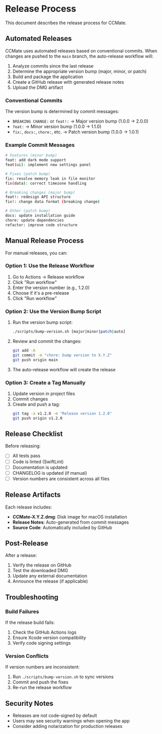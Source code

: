 # Release Process

This document describes the release process for CCMate.

## Automated Releases

CCMate uses automated releases based on conventional commits. When changes are pushed to the `main` branch, the auto-release workflow will:

1. Analyze commits since the last release
2. Determine the appropriate version bump (major, minor, or patch)
3. Build and package the application
4. Create a GitHub release with generated release notes
5. Upload the DMG artifact

### Conventional Commits

The version bump is determined by commit messages:

- `BREAKING CHANGE:` or `feat!:` → Major version bump (1.0.0 → 2.0.0)
- `feat:` → Minor version bump (1.0.0 → 1.1.0)
- `fix:`, `docs:`, `chore:`, etc. → Patch version bump (1.0.0 → 1.0.1)

### Example Commit Messages

```bash
# Features (minor bump)
feat: add dark mode support
feat(ui): implement new settings panel

# Fixes (patch bump)
fix: resolve memory leak in file monitor
fix(data): correct timezone handling

# Breaking changes (major bump)
feat!: redesign API structure
fix!: change data format (breaking change)

# Other (patch bump)
docs: update installation guide
chore: update dependencies
refactor: improve code structure
```

## Manual Release Process

For manual releases, you can:

### Option 1: Use the Release Workflow

1. Go to Actions → Release workflow
2. Click "Run workflow"
3. Enter the version number (e.g., 1.2.0)
4. Choose if it's a pre-release
5. Click "Run workflow"

### Option 2: Use the Version Bump Script

1. Run the version bump script:
   ```bash
   ./scripts/bump-version.sh [major|minor|patch|auto]
   ```

2. Review and commit the changes:
   ```bash
   git add -A
   git commit -m "chore: bump version to X.Y.Z"
   git push origin main
   ```

3. The auto-release workflow will create the release

### Option 3: Create a Tag Manually

1. Update version in project files
2. Commit changes
3. Create and push a tag:
   ```bash
   git tag -a v1.2.0 -m "Release version 1.2.0"
   git push origin v1.2.0
   ```

## Release Checklist

Before releasing:

- [ ] All tests pass
- [ ] Code is linted (SwiftLint)
- [ ] Documentation is updated
- [ ] CHANGELOG is updated (if manual)
- [ ] Version numbers are consistent across all files

## Release Artifacts

Each release includes:

- **CCMate-X.Y.Z.dmg**: Disk image for macOS installation
- **Release Notes**: Auto-generated from commit messages
- **Source Code**: Automatically included by GitHub

## Post-Release

After a release:

1. Verify the release on GitHub
2. Test the downloaded DMG
3. Update any external documentation
4. Announce the release (if applicable)

## Troubleshooting

### Build Failures

If the release build fails:

1. Check the GitHub Actions logs
2. Ensure Xcode version compatibility
3. Verify code signing settings

### Version Conflicts

If version numbers are inconsistent:

1. Run `./scripts/bump-version.sh` to sync versions
2. Commit and push the fixes
3. Re-run the release workflow

## Security Notes

- Releases are not code-signed by default
- Users may see security warnings when opening the app
- Consider adding notarization for production releases